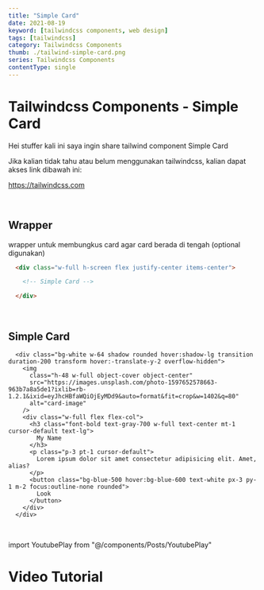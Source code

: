 ```yaml
---
title: "Simple Card"
date: 2021-08-19
keyword: [tailwindcss components, web design]
tags: [tailwindcss]
category: Tailwindcss Components
thumb: ./tailwind-simple-card.png
series: Tailwindcss Components
contentType: single
---
```


# Tailwindcss Components - Simple Card

Hei stuffer kali ini saya ingin share tailwind component Simple Card

Jika kalian tidak tahu atau belum menggunakan tailwindcss, kalian dapat akses link dibawah ini:

https://tailwindcss.com

<br/>

## Wrapper
wrapper untuk membungkus card agar card berada di tengah (optional digunakan)
```html
  <div class="w-full h-screen flex justify-center items-center">

    <!-- Simple Card -->

  </div>
```

<br/>

## Simple Card
```html:expose=true
  <div class="bg-white w-64 shadow rounded hover:shadow-lg transition duration-200 transform hover:-translate-y-2 overflow-hidden">
    <img 
      class="h-48 w-full object-cover object-center"
      src="https://images.unsplash.com/photo-1597652578663-963b7a8a5de1?ixlib=rb-1.2.1&ixid=eyJhcHBfaWQiOjEyMDd9&auto=format&fit=crop&w=1402&q=80"
      alt="card-image"
    />
    <div class="w-full flex flex-col">
      <h3 class="font-bold text-gray-700 w-full text-center mt-1 cursor-default text-lg">
        My Name
      </h3>
      <p class="p-3 pt-1 cursor-default">
        Lorem ipsum dolor sit amet consectetur adipisicing elit. Amet, alias?
      </p>
      <button class="bg-blue-500 hover:bg-blue-600 text-white px-3 py-1 m-2 focus:outline-none rounded">
        Look
      </button>
    </div>
  </div>
```

<br/>

import YoutubePlay from "@/components/Posts/YoutubePlay"

# Video Tutorial
<YoutubePlay id="1B8r42x8QbM"/>